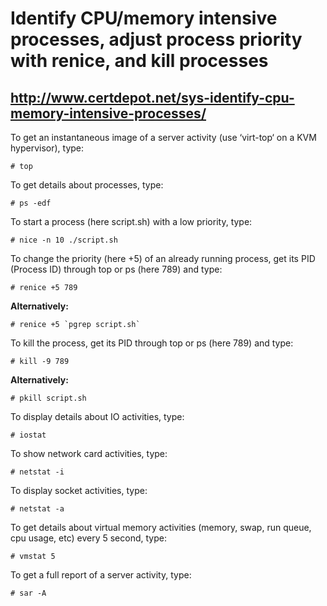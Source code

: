 # Identify CPU/memory intensive processes, adjust process priority with renice, and kill processes
## http://www.certdepot.net/sys-identify-cpu-memory-intensive-processes/
To get an instantaneous image of a server activity (use ‘virt-top‘ on a KVM hypervisor), type:
```shell
# top
```
To get details about processes, type:
```shell
# ps -edf
```
To start a process (here script.sh) with a low priority, type:
```shell
# nice -n 10 ./script.sh
```
To change the priority (here +5) of an already running process, get its PID (Process ID) through top or ps (here 789) and type:
```shell
# renice +5 789
```
**Alternatively:**
```shell
# renice +5 `pgrep script.sh`
```
To kill the process, get its PID through top or ps (here 789) and type:
```shell
# kill -9 789
```
**Alternatively:**
```shell
# pkill script.sh
```
To display details about IO activities, type:
```shell
# iostat
```
To show network card activities, type:
```shell
# netstat -i
```
To display socket activities, type:
```shell
# netstat -a
```
To get details about virtual memory activities (memory, swap, run queue, cpu usage, etc) every 5 second, type:
```shell
# vmstat 5
```
To get a full report of a server activity, type:
```shell
# sar -A
```
